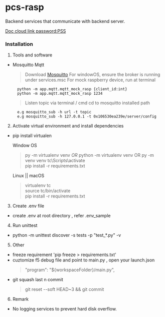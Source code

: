 # pcs-rasp
Backend services that communicate with backend server.

[Doc cloud link password:PSS](https://whimsical.com/pcs-UUWPYTmjdTin3tQacjEDCj)

### Installation
1. Tools and software
- Mosquitto Mqtt
    > Download [Mosquitto](https://mosquitto.org/download/)
    > For windowOS, ensure the broker is running under services.msc
    > For mock raspberry device, run at terminal 

        python -m app.mqtt.mqtt_mock_rasp {client_id:int}
        python -m app.mqtt.mqtt_mock_rasp 1234

    > Listen topic via terminal  / cmd
        cd to mosquitto installed path

        e.g mosquitto_sub -h url -t topic
        e.g mosquitto_sub -h 127.0.0.1 -t 0x106530ea239e/server/config
    
   
2. Activate virtual environment and install dependencies
- pip install virtualen

    Window OS
    > py -m virtualenv venv *OR* python -m virtualenv venv OR py -m venv venv
    > tc\Scripts\activate   
    > pip install -r requirements.txt   

    Linux || macOS
    > virtualenv tc     
    > source tc/bin/activate    
    > pip install -r requirements.txt 

3. Create .env file
- create .env at root directory , refer .env_sample

4. Run unittest 
-  python -m unittest discover -s tests -p "test_*.py" -v

5. Other
- freeze requirement 'pip freeze > requirements.txt'
- cuztomize f5 debug file and point to main.py , open your launch.json
    >  "program": "${workspaceFolder}/main.py",
- git squash last n commit
    > git reset --soft HEAD~3 &&  git commit

6. Remark
- No logging services to prevent hard disk overflow.